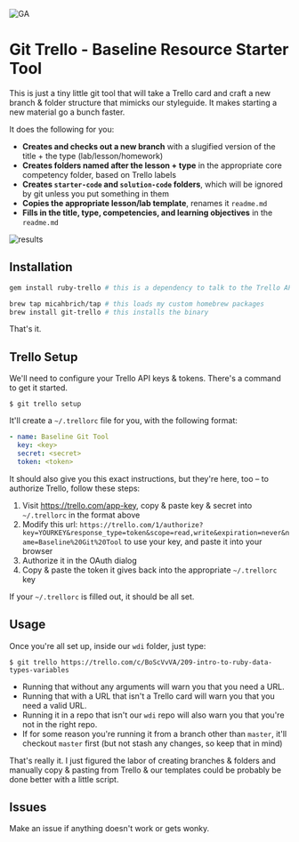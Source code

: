 ![GA](https://camo.githubusercontent.com/6ce15b81c1f06d716d753a61f5db22375fa684da/68747470733a2f2f67612d646173682e73332e616d617a6f6e6177732e636f6d2f70726f64756374696f6e2f6173736574732f6c6f676f2d39663838616536633963333837313639306533333238306663663535376633332e706e67)
# Git Trello - Baseline Resource Starter Tool

This is just a tiny little git tool that will take a Trello card and craft a new branch & folder structure that mimicks our styleguide. It makes starting a new material go a bunch faster.

It does the following for you:

- **Creates and checks out a new branch** with a slugified version of the title + the type (lab/lesson/homework)
- **Creates folders named after the lesson + type** in the appropriate core competency folder, based on Trello labels
- **Creates `starter-code` and `solution-code` folders**, which will be ignored by git unless you put something in them
- **Copies the appropriate lesson/lab template**, renames it `readme.md`
- **Fills in the title, type, competencies, and learning objectives** in the `readme.md`

![results](https://cloud.githubusercontent.com/assets/25366/8445587/f9ae1cdc-1f53-11e5-99fd-b80a37f688aa.png)

## Installation

```bash
gem install ruby-trello # this is a dependency to talk to the Trello API

brew tap micahbrich/tap # this loads my custom homebrew packages
brew install git-trello # this installs the binary
```

That's it.

## Trello Setup

We'll need to configure your Trello API keys & tokens. There's a command to get it started.
```shell
$ git trello setup
```

It'll create a `~/.trellorc` file for you, with the following format:

```yaml
- name: Baseline Git Tool
  key: <key>
  secret: <secret>
  token: <token>
```

It should also give you this exact instructions, but they're here, too – to authorize Trello, follow these steps:

1. Visit https://trello.com/app-key, copy & paste key & secret into `~/.trellorc` in the format above
2. Modify this url: 
``https://trello.com/1/authorize?key=YOURKEY&response_type=token&scope=read,write&expiration=never&name=Baseline%20Git%20Tool`` to use your key, and paste it into your browser
3. Authorize it in the OAuth dialog
4. Copy & paste the token it gives back into the appropriate `~/.trellorc` key

If your `~/.trellorc` is filled out, it should be all set.

## Usage

Once you're all set up, inside our `wdi` folder, just type:

```
$ git trello https://trello.com/c/BoScVvVA/209-intro-to-ruby-data-types-variables
```

- Running that without any arguments will warn you that you need a URL. 
- Running that with a URL that isn't a Trello card will warn you that you need a valid URL. 
- Running it in a repo that isn't our `wdi` repo will also warn you that you're not in the right repo.
- If for some reason you're running it from a branch other than `master`, it'll checkout `master` first (but not stash any changes, so keep that in mind)

That's really it. I just figured the labor of creating branches & folders and manually copy & pasting from Trello & our templates could be probably be done better with a little script.

## Issues

Make an issue if anything doesn't work or gets wonky.
